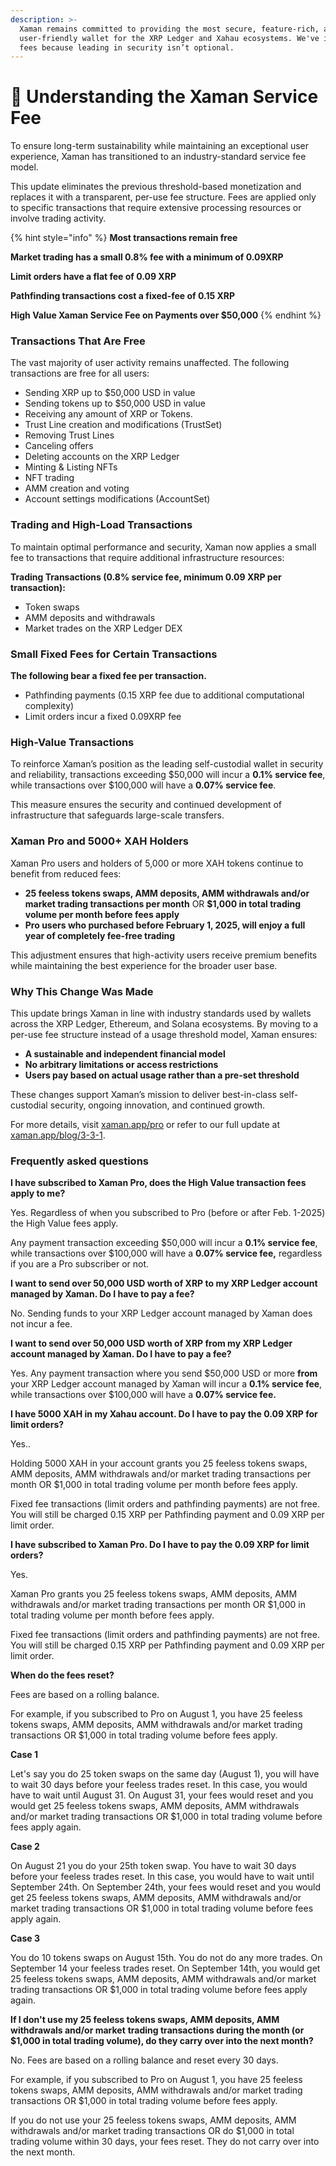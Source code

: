 ```yaml
---
description: >-
  Xaman remains committed to providing the most secure, feature-rich, and
  user-friendly wallet for the XRP Ledger and Xahau ecosystems. We've introduced
  fees because leading in security isn’t optional.
---
```


# 💙 Understanding the Xaman Service Fee

To ensure long-term sustainability while maintaining an exceptional user experience, Xaman has transitioned to an industry-standard service fee model.

This update eliminates the previous threshold-based monetization and replaces it with a transparent, per-use fee structure. Fees are applied only to specific transactions that require extensive processing resources or involve trading activity.

{% hint style="info" %}
**Most transactions remain free**

**Market trading has a small 0.8% fee with a minimum of 0.09XRP**

**Limit orders have a flat fee of 0.09 XRP**

**Pathfinding transactions cost a fixed-fee of 0.15 XRP**

**High Value Xaman Service Fee on Payments over $50,000**
{% endhint %}

### Transactions That Are Free

The vast majority of user activity remains unaffected. The following transactions are free for all users:

* Sending XRP up to $50,000 USD in value
* Sending tokens up to $50,000 USD in value
* Receiving any amount of XRP or Tokens.
* Trust Line creation and modifications (TrustSet)
* Removing Trust Lines
* Canceling offers
* Deleting accounts on the XRP Ledger
* Minting & Listing NFTs
* NFT trading
* AMM creation and voting
* Account settings modifications (AccountSet)

### Trading and High-Load Transactions

To maintain optimal performance and security, Xaman now applies a small fee to transactions that require additional infrastructure resources:

**Trading Transactions (0.8% service fee, minimum 0.09 XRP per transaction):**

* Token swaps
* AMM deposits and withdrawals
* Market trades on the XRP Ledger DEX&#x20;

### **Small Fixed Fees for Certain Transactions**

**The following bear a fixed fee per transaction.**

* Pathfinding payments (0.15 XRP fee due to additional computational complexity)
* Limit orders incur a fixed 0.09XRP fee

### High-Value Transactions

To reinforce Xaman’s position as the leading self-custodial wallet in security and reliability, transactions exceeding $50,000 will incur a **0.1% service fee**, while transactions over $100,000 will have a **0.07% service fee**.&#x20;

This measure ensures the security and continued development of infrastructure that safeguards large-scale transfers.

### Xaman Pro and 5000+ XAH Holders

Xaman Pro users and holders of 5,000 or more XAH tokens continue to benefit from reduced fees:

* **25 feeless tokens swaps, AMM deposits, AMM withdrawals and/or market trading transactions per month** OR **$1,000 in total trading volume per month before fees apply**
* **Pro users who purchased before February 1, 2025, will enjoy a full year of completely fee-free trading**

This adjustment ensures that high-activity users receive premium benefits while maintaining the best experience for the broader user base.

### Why This Change Was Made

This update brings Xaman in line with industry standards used by wallets across the XRP Ledger, Ethereum, and Solana ecosystems. By moving to a per-use fee structure instead of a usage threshold model, Xaman ensures:

* **A sustainable and independent financial model**
* **No arbitrary limitations or access restrictions**
* **Users pay based on actual usage rather than a pre-set threshold**

These changes support Xaman’s mission to deliver best-in-class self-custodial security, ongoing innovation, and continued growth.

For more details, visit [xaman.app/pro](https://xaman.app/pro) or refer to our full update at [xaman.app/blog/3-3-1](https://xaman.app/blog/3-3-1).

### Frequently asked questions

**I have subscribed to Xaman Pro, does the High Value transaction fees apply to me?**

Yes. Regardless of when you subscribed to Pro (before or after Feb. 1-2025) the High Value fees apply.

Any payment transaction exceeding $50,000 will incur a **0.1% service fee**, while transactions over $100,000 will have a **0.07% service fee,** regardless if you are a Pro subscriber or not.



**I want to send over 50,000 USD worth of XRP to my XRP Ledger account managed by Xaman. Do I have to pay a fee?**

No.  Sending funds to your XRP Ledger account managed by Xaman does not incur a fee.&#x20;



**I want to send over 50,000 USD worth of XRP from my XRP Ledger account managed by Xaman. Do I have to pay a fee?**

Yes.  Any payment transaction where you send $50,000 USD or more **from** your XRP Ledger account managed by Xaman will incur a **0.1% service fee**, while transactions over $100,000 will have a **0.07% service fee.**



**I have 5000 XAH in my Xahau account. Do I have to pay the 0.09 XRP for limit orders?**

Yes..

Holding 5000 XAH in your account grants you 25 feeless tokens swaps, AMM deposits, AMM withdrawals and/or market trading transactions per month OR $1,000 in total trading volume per month before fees apply.

Fixed fee transactions (limit orders and pathfinding payments) are not free. You will still be charged 0.15 XRP per Pathfinding payment and 0.09 XRP per limit order.



**I have subscribed to Xaman Pro. Do I have to pay the 0.09 XRP for limit orders?**

Yes.

Xaman Pro grants you 25 feeless tokens swaps, AMM deposits, AMM withdrawals and/or market trading transactions per month OR $1,000 in total trading volume per month before fees apply.

Fixed fee transactions (limit orders and pathfinding payments) are not free. You will still be charged 0.15 XRP per Pathfinding payment and 0.09 XRP per limit order.



**When do the fees reset?**

Fees are based on a rolling balance.

For example, if you subscribed to Pro on August 1, you have 25 feeless tokens swaps, AMM deposits, AMM withdrawals and/or market trading transactions OR $1,000 in total trading volume before fees apply.

**Case 1**

Let's say you do 25 token swaps on the same day (August 1), you will have to wait 30 days before your feeless trades reset. In this case, you would have to wait until August 31. On August 31, your fees would reset and you would get 25 feeless tokens swaps, AMM deposits, AMM withdrawals and/or market trading transactions OR $1,000 in total trading volume before fees apply again.

**Case 2**

On August 21 you do your 25th token swap. You have to wait 30 days before your feeless trades reset. In this case, you would have to wait until September 24th. On September 24th, your fees would reset and you would get 25 feeless tokens swaps, AMM deposits, AMM withdrawals and/or market trading transactions OR $1,000 in total trading volume before fees apply again.

**Case 3**

You do 10 tokens swaps on August 15th. You do not do any more trades. On September 14 your feeless trades reset. On September 14th, you would get 25 feeless tokens swaps, AMM deposits, AMM withdrawals and/or market trading transactions OR $1,000 in total trading volume before fees apply again.

**If I don't use my 25 feeless tokens swaps, AMM deposits, AMM withdrawals and/or market** **trading transactions during the month (or $1,000 in total trading volume), do they carry over into the next month?**

No. Fees are based on a rolling balance and reset every 30 days.

For example, if you subscribed to Pro on August 1, you have 25 feeless tokens swaps, AMM deposits, AMM withdrawals and/or market trading transactions OR $1,000 in total trading volume before fees apply.&#x20;

If you do not use your 25 feeless tokens swaps, AMM deposits, AMM withdrawals and/or market trading transactions OR do $1,000 in total trading volume within 30 days, your fees reset. They do not carry over into the next month.













